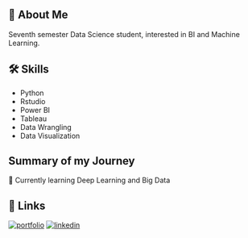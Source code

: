 
## 🚀 About Me
Seventh semester Data Science student, interested in BI and Machine Learning.

## 🛠 Skills
- Python
- Rstudio
- Power BI
- Tableau
- Data Wrangling
- Data Visualization


## Summary of my Journey

🧠 Currently learning Deep Learning and Big Data




## 🔗 Links
[![portfolio](https://img.shields.io/badge/my_portfolio-000?style=for-the-badge&logo=ko-fi&logoColor=white)](https://datascienceportfol.io/jimenamr)
[![linkedin](https://img.shields.io/badge/linkedin-0A66C2?style=for-the-badge&logo=linkedin&logoColor=white)](https://www.linkedin.com/in/jimenamr)



